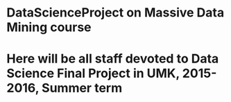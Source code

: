 # DataScienceProject on Massive Data Mining course
# Here will be all staff devoted to Data Science Final Project in UMK, 2015-2016, Summer term
